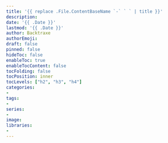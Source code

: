 ```yaml
---
title: '{{ replace .File.ContentBaseName `-` ` ` | title }}'
description:
date: '{{ .Date }}'
lastmod: '{{ .Date }}'
author: Backtraxe
authorEmoji:
draft: false
pinned: false
hideToc: false
enableToc: true
enableTocContent: false
tocFolding: false
tocPosition: inner
tocLevels: ["h2", "h3", "h4"]
categories:
-
tags:
-
series:
-
image:
libraries:
-
---
```

